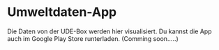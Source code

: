 # Umweltdaten-App
Die Daten von der UDE-Box werden hier visualisiert.
Du kannst die App auch im Google Play Store runterladen. (Comming soon.....)
